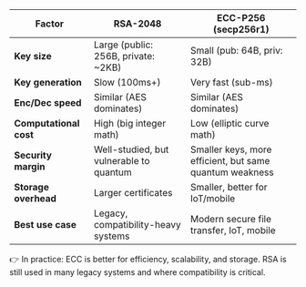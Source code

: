 

| Factor                 | RSA-2048                                | ECC-P256 (secp256r1)                                    |
| ---------------------- | --------------------------------------- | ------------------------------------------------------- |
| **Key size**           | Large (public: 256B, private: \~2KB)    | Small (pub: 64B, priv: 32B)                             |
| **Key generation**     | Slow (100ms+)                           | Very fast (sub-ms)                                      |
| **Enc/Dec speed**      | Similar (AES dominates)                 | Similar (AES dominates)                                 |
| **Computational cost** | High (big integer math)                 | Low (elliptic curve math)                               |
| **Security margin**    | Well-studied, but vulnerable to quantum | Smaller keys, more efficient, but same quantum weakness |
| **Storage overhead**   | Larger certificates                     | Smaller, better for IoT/mobile                          |
| **Best use case**      | Legacy, compatibility-heavy systems     | Modern secure file transfer, IoT, mobile                |

👉 In practice:
ECC is better for efficiency, scalability, and storage.
RSA is still used in many legacy systems and where compatibility is critical.
